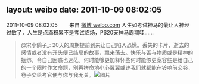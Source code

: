 layout: weibo
date: 2011-10-09 08:02:05
---
2011-10-09 08:02:05  &nbsp;&nbsp;&nbsp;&nbsp;&nbsp;&nbsp; 来自 <a href="http://weibo.com/" rel="nofollow">微博 weibo.com</a>
人生如考试神马的最让人神经过敏了，人生是点滴积累不是考试临场，PS20天神马周期哇……
>  @宋小鸽子_: 20天的周期提前到来让自己陷入恐慌。丢失的卡片，逝去的感情或者没有开头便已结局的故事，飘来荡去。快乐与否与物质或是精神的捆绑，令自己困惑也迷茫。何时能够更加释怀些何时能够更宽容些是给自己的一个限时作文命题，别再拼命地小心翼翼或许我们就都能在铃响前交卷，卷子交给考官便与你与我无关。 ​​​
>  ![图片](https://ww3.sinaimg.cn/large/88f80b2bjw1dlx6eoft7cj.jpg)

